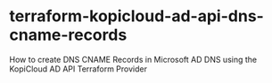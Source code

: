 # terraform-kopicloud-ad-api-dns-cname-records
How to create DNS CNAME Records in Microsoft AD DNS using the KopiCloud AD API Terraform Provider

